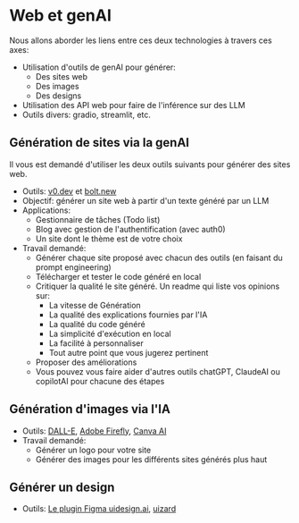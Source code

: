 # Web et genAI

Nous allons aborder les liens entre ces deux technologies à travers ces axes:

- Utilisation d'outils de genAI pour générer:
    - Des sites web
    - Des images
    - Des designs
- Utilisation des API web pour faire de l'inférence sur des LLM
- Outils divers: gradio, streamlit, etc.

## Génération de sites via la genAI

Il vous est demandé d'utiliser les deux outils suivants pour générer des sites web.

- Outils: [v0.dev](https://v0.dev/) et [bolt.new](https://bolt.new/)
- Objectif: générer un site web à partir d'un texte généré par un LLM
- Applications:
    - Gestionnaire de tâches (Todo list)
    - Blog avec gestion de l'authentification (avec auth0)
    - Un site dont le thème est de votre choix
- Travail demandé:
    - Générer chaque site proposé avec chacun des outils (en faisant du prompt engineering)
    - Télécharger et tester le code généré en local
    - Critiquer la qualité le site généré. Un readme qui liste vos opinions sur:
        - La vitesse de Génération
        - La qualité des explications fournies par l'IA
        - La qualité du code généré
        - La simplicité d'exécution en local
        - La facilité à personnaliser
        - Tout autre point que vous jugerez pertinent
    - Proposer des améliorations
    - Vous pouvez vous faire aider d'autres outils chatGPT, ClaudeAI ou copilotAI pour chacune des étapes

## Génération d'images via l'IA

- Outils: [DALL-E](https://openai.com/dall-e/), [Adobe Firefly](https://firefly.adobe.com/), [Canva AI](https://www.canva.com/fr_fr/generateur-image-ia/)
- Travail demandé: 
    - Générer un logo pour votre site
    - Générer des images pour les différents sites générés plus haut

## Générer un design

- Outils: [Le plugin Figma uidesign.ai](https://uidesign.ai/), [uizard](https://app.uizard.io/prototypes/generate)